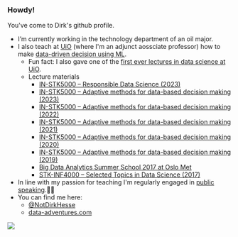 ### Howdy!

You've come to Dirk's github profile.

- I’m currently working in the technology department of an oil major.
- I also teach at [UiO][1] (where I'm an adjunct aossciate professor) how to make [data-driven decision using ML][2].
  - Fun fact: I also gave one of the [first ever lectures in data science at UiO][3].
  - Lecture materials
    - [IN-STK5000 – Responsible Data Science (2023)][15]
    - [IN-STK5000 – Adaptive methods for data-based decision making (2023)][14]
    - [IN-STK5000 – Adaptive methods for data-based decision making (2022)][13]
    - [IN-STK5000 – Adaptive methods for data-based decision making (2021)][12]
    - [IN-STK5000 – Adaptive methods for data-based decision making (2020)][10]
    - [IN-STK5000 – Adaptive methods for data-based decision making (2019)][9]
    - [Big Data Analytics Summer School 2017 at Oslo Met][11]
    - [STK-INF4000 – Selected Topics in Data Science (2017)][8]
- In line with my passion for teaching I'm regularly engaged in [public][4] [speaking][5].👨‍🏫
- You can find me here:
  - [@NotDirkHesse][6]
  - [data-adventures.com][7]

![](https://github-readme-stats.vercel.app/api?username=dhesse)

[1]: https://www.uio.no/
[2]: https://www.uio.no/studier/emner/matnat/ifi/IN-STK5000/index-eng.html
[3]: https://www.uio.no/studier/emner/matnat/math/STK-INF4000/index-eng.html
[4]: https://www.facebook.com/NATO.NCIAgency/photos/dont-miss-this-chance-to-meet-dr-dirk-hesse-from-equinor-and-many-other-leading-/2393102374079475/
[5]: https://www.innovasjonnorge.no/no/verktoy/eksport-og-internasjonal-satsing/landinfo/europa/storbritannia/arrangementer/the-next-frontier-the-age-of-artificial-intelligence-and-data-revolution/the-next-frontier/dr-dirk-hesse/
[6]: https://twitter.com/notdirkhesse
[7]: https://data-adventures.com/
[8]: https://github.com/dhesse/STK-INF4000
[9]: https://github.com/dhesse/IN-STK5000-Notebooks-Autumn-19
[10]: https://github.com/dhesse/IN-STK5000-Notebooks-2020
[11]: https://github.com/dhesse/HIOA-2017
[12]: https://github.com/dhesse/IN-STK5000-Autumn21
[13]: https://github.com/dhesse/IN-STK-5000-Autum-2022
[14]: https://github.com/dhesse/IN-STK-5000-2023
[15]: https://github.com/dhesse/IN-STK5k-2024-classroom-notes/tree/main

